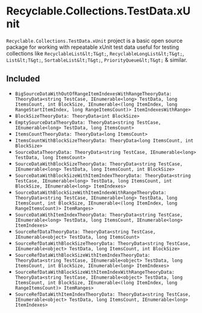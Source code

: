 ﻿# Recyclable.Collections.TestData.xUnit
`Recyclable.Collections.TestData.xUnit` project is a basic open source package for working with repeatable xUnit test data useful for testing collections like `RecyclableList&lt;T&gt;`, `RecyclableLongList&lt;T&gt;`, `List&lt;T&gt;`, `SortableList&lt;T&gt;`, `PriorityQueue&lt;T&gt;` &amp; similar.

## Included
* `BigSourceDataWithOutOfRangeItemIndexesWithRangeTheoryData: TheoryData<string TestCase, IEnumerable<long> TestData, long ItemsCount, int BlockSize, IEnumerable<(long ItemIndex, long RangeStartItemIndex, long RangeItemsCount)> ItemIndexesWithRange>`
* `BlockSizeTheoryData: TheoryData<int BlockSize>`
* `EmptySourceDataTheoryData: TheoryData<string TestCase, IEnumerable<long> TestData, long ItemsCount>`
* `ItemsCountTheoryData: TheoryData<long ItemsCount>`
* `ItemsCountWithBlockSizeTheoryData: TheoryData<long ItemsCount, int BlockSize>`
* `SourceDataTheoryData: TheoryData<string TestCase, IEnumerable<long> TestData, long ItemsCount>`
* `SourceDataWithBlockSizeTheoryData: TheoryData<string TestCase, IEnumerable<long> TestData, long ItemsCount, int BlockSize>`
* `SourceDataWithBlockSizeWithItemIndexTheoryData: TheoryData<string TestCase, IEnumerable<long> TestData, long ItemsCount, int BlockSize, IEnumerable<long> ItemIndexes>`
* `SourceDataWithBlockSizeWithItemIndexWithRangeTheoryData: TheoryData<string TestCase, IEnumerable<long> TestData, long ItemsCount, int BlockSize, IEnumerable<(long ItemIndex, long RangeItemsCount)> ItemRanges>`
* `SourceDataWithItemIndexTheoryData: TheoryData<string TestCase, IEnumerable<long> TestData, long ItemsCount, IEnumerable<long> ItemIndexes>`
* `SourceRefDataTheoryData: TheoryData<string TestCase, IEnumerable<object> TestData, long ItemsCount>`
* `SourceRefDataWithBlockSizeTheoryData: TheoryData<string TestCase, IEnumerable<object> TestData, long ItemsCount, int BlockSize>`
* `SourceRefDataWithBlockSizeWithItemIndexTheoryData: TheoryData<string TestCase, IEnumerable<object> TestData, long ItemsCount, int BlockSize, IEnumerable<long> ItemIndexes>`
* `SourceRefDataWithBlockSizeWithItemIndexWithRangeTheoryData: TheoryData<string TestCase, IEnumerable<object> TestData, long ItemsCount, int BlockSize, IEnumerable<(long ItemIndex, long RangeItemsCount)> ItemRanges>`
* `SourceRefDataWithItemIndexTheoryData: TheoryData<string TestCase, IEnumerable<object> TestData, long ItemsCount, IEnumerable<long> ItemIndexes>`
